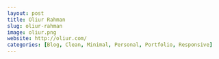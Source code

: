```yaml
---
layout: post
title: Oliur Rahman
slug: oliur-rahman
image: oliur.png
website: http://oliur.com/
categories: [Blog, Clean, Minimal, Personal, Portfolio, Responsive]
---
```

